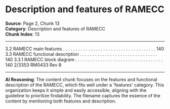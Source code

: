 # Description and features of RAMECC

**Source**: Page 2, Chunk 13  
**Category**: Description and features of RAMECC  
**Chunk Index**: 13

---

3.2 RAMECC main features . . . . . . . . . . . . . . . . . . . . . . . . . . . . . . . . . . . . . 140
3.3 RAMECC functional description . . . . . . . . . . . . . . . . . . . . . . . . . . . . . . . 140
3.3.1 RAMECC block diagram . . . . . . . . . . . . . . . . . . . . . . . . . . . . . . . . . . . 140
2/3353 RM0433 Rev 8

---

**AI Reasoning**: The content chunk focuses on the features and functional description of the RAMECC, which fits well under a 'features' category. This organization keeps it simple and easily accessible, aligning with the guideline to prioritize findability. The filename captures the essence of the content by mentioning both features and description.
